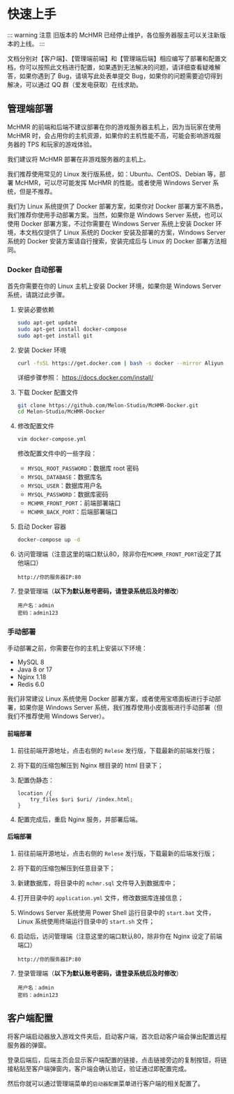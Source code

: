 # 快速上手

::: warning <el-icon><Warning /></el-icon> 注意
旧版本的 McHMR 已经停止维护，各位服务器服主可以关注新版本的上线。
:::

文档分别对【客户端】、【管理端前端】和【管理端后端】相应编写了部署和配置文档，你可以按照此文档进行配置，如果遇到无法解决的问题，请详细查看疑难解答，如果你遇到了 Bug，请填写此处表单提交 Bug，如果你的问题需要迫切得到解决，可以通过 QQ 群（爱发电获取）在线求助。

## 管理端部署

McHMR 的前端和后端不建议部署在你的游戏服务器主机上，因为当玩家在使用 McHMR 时，会占用你的主机资源，如果你的主机性能不高，可能会影响游戏服务器的 TPS 和玩家的游戏体验。

我们建议将 McHMR 部署在非游戏服务器的主机上。

我们推荐使用常见的 Linux 发行版系统，如：Ubuntu、CentOS、Debian 等，部署 McHMR，可以尽可能发挥 McHMR 的性能。或者使用 Windows Server 系统，但是不推荐。

我们为 Linux 系统提供了 Docker 部署方案，如果你对 Docker 部署方案不熟悉，我们推荐你使用手动部署方案。当然，如果你是 Windows Server 系统，也可以使用 Docker 部署方案，不过你需要在 Windows Server 系统上安装 Docker 环境，本文档仅提供了 Linux 系统的 Docker 安装及部署的方案，Windows Server 系统的 Docker 安装方案请自行搜索，安装完成后与 Linux 的 Docker 部署方法相同。

### Docker 自动部署

首先你需要在你的 Linux 主机上安装 Docker 环境，如果你是 Windows Server 系统，请跳过此步骤。

1. 安装必要依赖
    ```bash
    sudo apt-get update
    sudo apt-get install docker-compose
    sudo apt-get install git
    ```
2. 安装 Docker 环境
    ```bash
    curl -fsSL https://get.docker.com | bash -s docker --mirror Aliyun
    ```
    详细步骤参照： https://docs.docker.com/install/

3. 下载 Docker 配置文件
    ```bash
    git clone https://github.com/Melon-Studio/McHMR-Docker.git
    cd Melon-Studio/McHMR-Docker
    ```

4. 修改配置文件
    ```bash
    vim docker-compose.yml
    ```
    
    修改配置文件中的一些字段：
    - `MYSQL_ROOT_PASSWORD`：数据库 root 密码
    - `MYSQL_DATABASE`：数据库名
    - `MYSQL_USER`：数据库用户名
    - `MYSQL_PASSWORD`：数据库密码
    - `MCHMR_FRONT_PORT`：前端部署端口
    - `MCHMR_BACK_PORT`：后端部署端口

5. 启动 Docker 容器
    ```bash
    docker-compose up -d
    ```

6. 访问管理端（注意这里的端口默认80，除非你在`MCHMR_FRONT_PORT`设定了其他端口）
    ```text
    http://你的服务器IP:80
    ```

7. 登录管理端（**以下为默认账号密码，请登录系统后及时修改**）
    ```text
    用户名：admin
    密码：admin123
    ```

### 手动部署

手动部署之前，你需要在你的主机上安装以下环境：

- MySQL 8
- Java 8 or 17
- Nginx 1.18
- Redis 6.0

我们非常建议 Linux 系统使用 Docker 部署方案，或者使用宝塔面板进行手动部署，如果你是 Windows Server 系统，我们推荐使用小皮面板进行手动部署（但我们不推荐使用 Windows Server）。

#### 前端部署

1. 前往前端开源地址，点击右侧的 `Relese` 发行版，下载最新的前端发行版；
2. 将下载的压缩包解压到 Nginx 根目录的 html 目录下；
3. 配置伪静态：

    ```nginx
    location /{
        try_files $uri $uri/ /index.html;
    }
    ```

4. 配置完成后，重启 Nginx 服务，并部署后端。

#### 后端部署

1. 前往前端开源地址，点击右侧的 `Relese` 发行版，下载最新的后端发行版；
2. 将下载的压缩包解压到任意目录下；
3. 新建数据库，将目录中的 `mchmr.sql` 文件导入到数据库中；
4. 打开目录中的 `application.yml` 文件，修改数据库连接信息；
5. Windows Server 系统使用 Power Shell 运行目录中的 `start.bat` 文件，Linux 系统使用终端运行目录中的 `start.sh` 文件；
6. 启动后，访问管理端（注意这里的端口默认80，除非你在 Nginx 设定了前端端口）
    ```text
    http://你的服务器IP:80
    ```

5. 登录管理端（**以下为默认账号密码，请登录系统后及时修改**）
    ```text
    用户名：admin
    密码：admin123
    ```

## 客户端配置

将客户端启动器放入游戏文件夹后，启动客户端，首次启动客户端会弹出配置远程服务器的弹窗。

登录后端后，后端主页会显示客户端配置的链接，点击链接旁边的复制按钮，将链接粘贴至客户端弹窗内，客户端会确认验证，验证通过即配置完成。

然后你就可以通过管理端菜单的`启动器配置`菜单进行客户端的相关配置了。

<style>
    .custom-block.warning {
        color: #e6a23c;
        background-color: #fdf6ec;
    }
</style>
